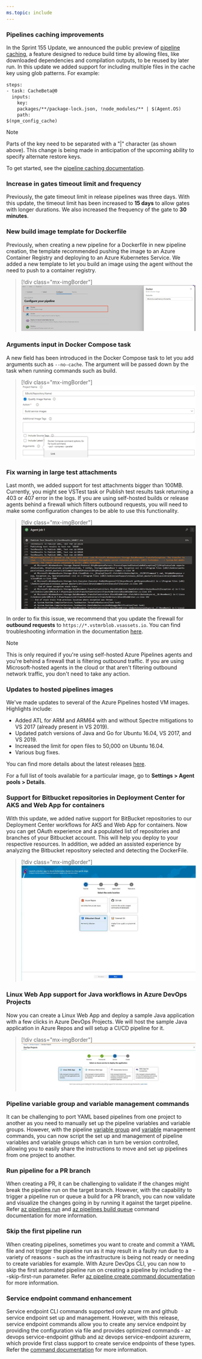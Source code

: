 ```yaml
---
ms.topic: include
---
```


### Pipelines caching improvements

In the Sprint 155 Update, we announced the public preview of [pipeline caching](https://aka.ms/pipeline-caching-docs), a feature designed to reduce build time by allowing files, like downloaded dependencies and compilation outputs, to be reused by later run. In this update we added support for including multiple files in the cache key using glob patterns. For example:

``` 
steps:
- task: CacheBeta@0
  inputs:
    key:
    packages/**/package-lock.json, !node_modules/** | $(Agent.OS)
    path:
$(npm_config_cache)
```
> [!NOTE]
> Parts of the key need to be separated with a "|" character (as shown above). This change is being made in anticipation of the upcoming ability to specify alternate restore keys.

To get started, see the [pipeline caching documentation](https://aka.ms/pipeline-caching-docs).

### Increase in gates timeout limit and frequency

 Previously, the gate timeout limit in release pipelines was three days. With this update, the timeout limit has been increased to **15 days** to allow gates with longer durations. We also increased the frequency of the gate to **30 minutes**.

### New build image template for Dockerfile

Previously, when creating a new pipeline for a Dockerfile in new pipeline creation, the template recommended pushing the image to an Azure Container Registry and deploying to an Azure Kubernetes Service. We added a new template to let you build an image using the agent without the need to push to a container registry.

> [!div class="mx-imgBorder"]
> ![Badge](../../_img/156_10.png)

### Arguments input in Docker Compose task

A new field has been introduced in the Docker Compose task to let you add arguments such as `--no-cache`. The argument will be passed down by the task when running commands such as build.

> [!div class="mx-imgBorder"]
> ![Badge](../../_img/156_11.png)

### Fix warning in large test attachments

Last month, we added support for test attachments bigger than 100MB. Currently, you might see VSTest task or Publish test results task returning a 403 or 407 error in the logs. If you are using self-hosted builds or release agents behind a firewall which filters outbound requests, you will need to make some configuration changes to be able to use this functionality.
​
> [!div class="mx-imgBorder"]
> ![Badge](../../_img/156_01.png)

In order to fix this issue, we recommend that you update the firewall for **outbound requests** to `https://*.vstmrblob.vsassets.io`. You can find troubleshooting information in the documentation [here](https://docs.microsoft.com/azure/devops/organizations/security/faq-network-connections?view=azure-devops). 
​
> [!NOTE]
> This is only required if you're using self-hosted Azure Pipelines agents and you're behind a firewall that is filtering outbound traffic. If you are using Microsoft-hosted agents in the cloud or that aren't filtering outbound network traffic, you don't need to take any action.​

### Updates to hosted pipelines images

We've made updates to several of the Azure Pipelines hosted VM images. Highlights include:

* Added ATL for ARM and ARM64 with and without Spectre mitigations to VS 2017 (already present in VS 2019).
* Updated patch versions of Java and Go for Ubuntu 16.04, VS 2017, and VS 2019.
* Increased the limit for open files to 50,000 on Ubuntu 16.04.
* Various bug fixes.

You can find more details about the latest releases [here](https://github.com/microsoft/azure-pipelines-image-generation/releases). 

For a full list of tools available for a particular image, go to **Settings > Agent pools > Details**.

### Support for Bitbucket repositories in Deployment Center for AKS and Web App for containers

With this update, we added native support for BitBucket repositories to our Deployment Center workflows for AKS and Web App for containers. Now you can get OAuth experience and a populated list of repositories and branches of your Bitbucket account. This will help you deploy to your respective resources. In addition, we added an assisted experience by analyzing the Bitbucket repository selected and detecting the DockerFile.

> [!div class="mx-imgBorder"]
> ![Badge](../../_img/156_15.png)

### Linux Web App support for Java workflows in Azure DevOps Projects

Now you can create a Linux Web App and deploy a sample Java application with a few clicks in Azure DevOps Projects. We will host the sample Java application in Azure Repos and will setup a CI/CD pipeline for it.

> [!div class="mx-imgBorder"]
> ![Badge](../../_img/156_16.png)

### Pipeline variable group and variable management commands

It can be challenging to port YAML based pipelines from one project to another as you need to manually set up the pipeline variables and variable groups. However, with the pipeline [variable group](https://docs.microsoft.com/cli/azure/ext/azure-devops/pipelines/variable-group?view=azure-cli-latest) and [variable](https://docs.microsoft.com/cli/azure/ext/azure-devops/pipelines/variable?view=azure-cli-latest) management commands, you can now script the set up and management of pipeline variables and variable groups which can in turn be version controlled, allowing you to easily share the instructions to move and set up pipelines from one project to another.

### Run pipeline for a PR branch

When creating a PR, it can be challenging to validate if the changes might break the pipeline run on the target branch. However, with the capability to trigger a pipeline run or queue a build for a PR branch, you can now validate and visualize the changes going in by running it against the target pipeline. Refer [az pipelines run](https://docs.microsoft.com/cli/azure/ext/azure-devops/pipelines?view=azure-cli-latest#ext-azure-devops-az-pipelines-run) and [az pipelines build queue](https://docs.microsoft.com/cli/azure/ext/azure-devops/pipelines/build?view=azure-cli-latest#ext-azure-devops-az-pipelines-build-queue) command documentation for more information.

### Skip the first pipeline run

When creating pipelines, sometimes you want to create and commit a YAML file and not trigger the pipeline run as it may result in a faulty run due to a variety of reasons - such as the infrastructure is being not ready or needing to create variables for example. With Azure DevOps CLI,  you can now to skip the first automated pipeline run on creating a pipeline by including the --skip-first-run parameter.  Refer [az pipeline create command documentation](https://docs.microsoft.com/cli/azure/ext/azure-devops/pipelines?view=azure-cli-latest#ext-azure-devops-az-pipelines-create) for more information.

### Service endpoint command enhancement

Service endpoint CLI commands supported only azure rm and github service endpoint set up and management. However, with this release, service endpoint commands allow you to create any service endpoint by providing the configuration via file and provides optimized commands - az devops service-endpoint github and az devops service-endpoint azurerm, which provide first class support to create service endpoints of these types. Refer the [command documentation](https://docs.microsoft.com/cli/azure/ext/azure-devops/devops/service-endpoint?view=azure-cli-latest) for more information.
